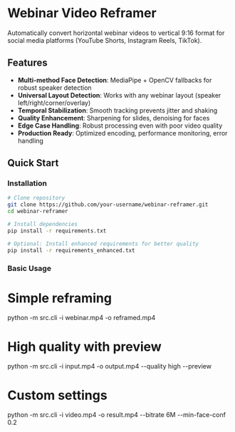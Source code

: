 # Webinar Video Reframer

Automatically convert horizontal webinar videos to vertical 9:16 format for social media platforms (YouTube Shorts, Instagram Reels, TikTok).

## Features

- **Multi-method Face Detection**: MediaPipe + OpenCV fallbacks for robust speaker detection
- **Universal Layout Detection**: Works with any webinar layout (speaker left/right/corner/overlay)
- **Temporal Stabilization**: Smooth tracking prevents jitter and shaking
- **Quality Enhancement**: Sharpening for slides, denoising for faces
- **Edge Case Handling**: Robust processing even with poor video quality
- **Production Ready**: Optimized encoding, performance monitoring, error handling

## Quick Start

### Installation

```bash
# Clone repository
git clone https://github.com/your-username/webinar-reframer.git
cd webinar-reframer

# Install dependencies
pip install -r requirements.txt

# Optional: Install enhanced requirements for better quality
pip install -r requirements_enhanced.txt

```
### Basic Usage

# Simple reframing
python -m src.cli -i webinar.mp4 -o reframed.mp4

# High quality with preview
python -m src.cli -i input.mp4 -o output.mp4 --quality high --preview

# Custom settings
python -m src.cli -i video.mp4 -o result.mp4 --bitrate 6M --min-face-conf 0.2